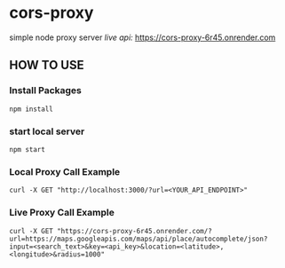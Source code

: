 # cors-proxy
simple node proxy server
*live api:* https://cors-proxy-6r45.onrender.com

## HOW TO USE
### Install Packages
```
npm install
```
### start local server
```
npm start
```

### Local Proxy Call Example
```
curl -X GET "http://localhost:3000/?url=<YOUR_API_ENDPOINT>"
```

### Live Proxy Call Example
```
curl -X GET "https://cors-proxy-6r45.onrender.com/?url=https://maps.googleapis.com/maps/api/place/autocomplete/json?input=<search_text>&key=<api_key>&location=<latitude>,<longitude>&radius=1000"

```


